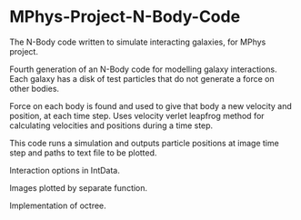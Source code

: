 # MPhys-Project-N-Body-Code
The N-Body code written to simulate interacting galaxies, for MPhys project.

Fourth generation of an N-Body code for modelling galaxy interactions. Each galaxy has a disk of test particles that do not generate a force on other bodies. 

Force on each body is found and used to give that body a new velocity and position, at each time step. Uses velocity verlet leapfrog method for calculating velocities and positions during a time step.

This code runs a simulation and outputs particle positions at image time step and paths to text file to be plotted.

Interaction options in IntData.

Images plotted by separate function.

Implementation of octree.
